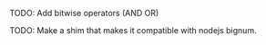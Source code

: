 

TODO: Add bitwise operators (AND OR)

TODO: Make a shim that makes it compatible with nodejs bignum.

